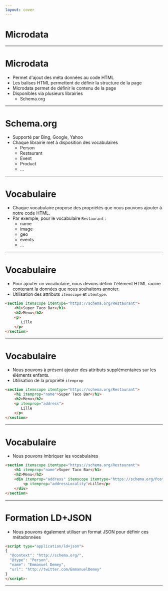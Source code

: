 ```yaml
---
layout: cover
---
```


# Microdata

---

# Microdata

* Permet d'ajout des méta données au code HTML
* Les balises HTML permettent de définir la structure de la page
* Microdata permet de définir le contenu de la page
* Disponibles via plusieurs librairies
    * Schema.org

---

# Schema.org

* Supporté par Bing, Google, Yahoo
* Chaque librairie met à disposition des vocabulaires
    * Person
    * Restaurant
    * Event
    * Product
    * ...

---

# Vocabulaire

* Chaque vocabulaire propose des propriétés que nous pouvons ajouter à notre code HTML.
* Par exemple, pour le vocabulaire `Restaurant` :
    * name
    * image
    * geo
    * events
    * ...

---

# Vocabulaire

* Pour ajouter un vocabulaire, nous devons définir l'élément HTML racine contenant la données que nous souhaitons annoter.
* Utilisation des attributs `itemscope` et `itemtype`.

```html
<section itemscope itemtype="https://schema.org/Restaurant">
    <h1>Super Taco Bar</h1>
    <h2>Menu</h2>
    <p>
       Lille
   	</p>
</section>
```

---

# Vocabulaire

* Nous pouvons à présent ajouter des attributs supplémentaires sur les éléments enfants.
* Utilisation de la propriété `itemprop`

```html
<section itemscope itemtype="https://schema.org/Restaurant">
    <h1 itemprop="name">Super Taco Bar</h1>
    <h2>Menu</h2>
    <p itemprop="address">
       Lille
   	</p>
</section>
```

---

# Vocabulaire

* Nous pouvons imbriquer les vocabulaires

```html
<section itemscope itemtype="https://schema.org/Restaurant">
    <h1 itemprop="name">Super Taco Bar</h1>
    <h2>Menu</h2>
    <div itemprop="address" itemscope itemtype="https://schema.org/PostalAddress">
        <p itemprop="addressLocality">Lille</p>
    </div>
</section>
```

---

# Formation LD+JSON

* Nous pouvons également utiliser un format JSON pour définir ces métadonnées

```html
<script type="application/ld+json">
{
  "@context": "http://schema.org/",
  "@type": "Person",
  "name": "Emmanuel Demey",
  "url": "http://twitter.com/EmmanuelDemey"
}
</script>-
```

---
